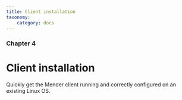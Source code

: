 ```yaml
---
title: Client installation
taxonomy:
    category: docs
---
```


### Chapter 4

# Client installation

Quickly get the Mender client running and correctly configured on an existing Linux OS.
